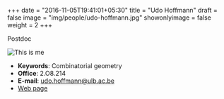 +++
date = "2016-11-05T19:41:01+05:30"
title = "Udo Hoffmann"
draft = false
image = "img/people/udo-hoffmann.jpg"
showonlyimage = false
weight = 2
+++

Postdoc
<!--more-->

![This is me][1]

* **Keywords**: Combinatorial geometry
* **Office**: 2.O8.214
* **E-mail**: [udo.hoffmann@ulb.ac.be](mailto:udo.hoffmann@ulb.ac.be)
* [Web page](https://udohoffmann.bitbucket.io)


[1]: /img/people/udo-hoffmann.jpg
